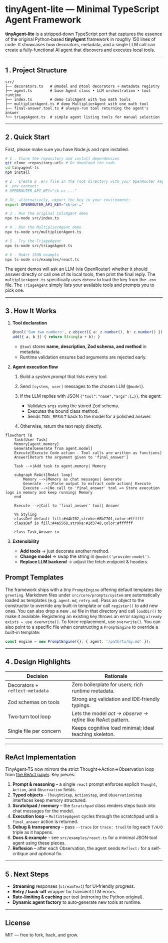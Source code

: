 # tinyAgent‑lite — Minimal TypeScript Agent Framework

**tinyAgent‑lite** is a stripped‑down TypeScript port that captures the essence of the original Python‑based **tinyAgent** framework in roughly 150 lines of code. It showcases how decorators, metadata, and a single LLM call can create a fully‑functional AI agent that discovers and executes local tools.

---

## 1 . Project Structure

```text
src/
├── decorators.ts   # @model and @tool decorators + metadata registry
├── agent.ts        # base Agent class • LLM orchestration • tool runtime
├── index.ts        # demo CalcAgent with two math tools
├── multiplierAgent.ts # demo MultiplierAgent with one math tool
├── final-answer.tool.ts # always-run tool returning the agent's answer
└── triageAgent.ts  # simple agent listing tools for manual selection
```

---

## 2 . Quick Start

First, please make sure you have Node.js and npm installed.

```bash
# 1 . Clone the repository and install dependencies
git clone <repository-url> # Or download the code
cd tinyagent-ts
npm install

# 2 . Create a .env file in the root directory with your OpenRouter key
# .env content:
# OPENROUTER_API_KEY="sk-or-..."

# Or, alternatively, export the key to your environment:
export OPENROUTER_API_KEY="sk-or-…"

# 3 . Run the original CalcAgent demo
npx ts-node src/index.ts

# 4 . Run the MultiplierAgent demo
npx ts-node src/multiplierAgent.ts

# 5 . Try the TriageAgent
npx ts-node src/triageAgent.ts

# 6 . ReAct JSON example
npx ts-node src/examples/react.ts
```

The agent demos will ask an LLM (via OpenRouter) whether it should answer directly or call one of its local tools, then print the final reply. The `multiplierAgent.ts` specifically uses `dotenv` to load the key from the `.env` file. The `TriageAgent` simply lists your available tools and prompts you to pick one.

---

## 3 . How It Works

1. **Tool declaration**

   ```ts
   @tool('Sum two numbers', z.object({ a: z.number(), b: z.number() }))
   add({ a, b }) { return String(a + b); }
   ```

   - `@tool` stores **name, description, Zod schema, and method** in metadata.
   - Runtime validation ensures bad arguments are rejected early.

2. **Agent execution flow**

   1. Build a _system prompt_ that lists every tool.
   2. Send `[system, user]` messages to the chosen LLM (`@model`).
   3. If the LLM replies with JSON `{"tool":"name","args":{…}}`, the agent:

      - Validates `args` using the stored Zod schema.
      - Executes the bound class method.
      - Sends `TOOL_RESULT` back to the model for a polished answer.

   4. Otherwise, return the text reply directly.

```mermaid
flowchart TB
    Task[User Task]
    Memory[agent.memory]
    Generate[Generate from agent.model]
    Execute[Execute Code action - Tool calls are written as functions]
    Answer[Return the argument given to 'final_answer']

    Task -->|Add task to agent.memory| Memory

    subgraph ReAct[ReAct loop]
        Memory -->|Memory as chat messages| Generate
        Generate -->|Parse output to extract code action| Execute
        Execute -->|No call to 'final_answer' tool => Store execution logs in memory and keep running| Memory
    end

    Execute -->|Call to 'final_answer' tool| Answer

    %% Styling
    classDef default fill:#d4b702,stroke:#8b7701,color:#ffffff
    classDef io fill:#4a5568,stroke:#2d3748,color:#ffffff

    class Task,Answer io
```

3. **Extensibility**

   - **Add tools** → just decorate another method.
   - **Change model** → swap the string in `@model('provider:model')`.
   - **Replace LLM backend** → adjust the fetch endpoint & headers.

## Prompt Templates

The framework ships with a tiny `PromptEngine` offering default templates like
`greeting`. Markdown files under `src/core/prompts/system` are automatically
loaded as templates (e.g. `agent.md`, `retry.md`). Pass an object to the
constructor to override any built-in template or call `register()` to add new
ones. You can also drop a new `.md` file in that directory and call
`loadDir()` to make it available. Registering an existing key throws an error
saying `already exists — use overwrite()`. To force replacement, use
`overwrite()`. You can also point to a specific file when constructing a
`PromptEngine` to override a built-in template:

```ts
const engine = new PromptEngine({}, { agent: '/path/to/my.md' });
```

---

## 4 . Design Highlights

| Decision                        | Rationale                                                   |
| ------------------------------- | ----------------------------------------------------------- |
| Decorators + `reflect‑metadata` | Zero boilerplate for users; rich runtime metadata.          |
| Zod schemas on tools            | Strong arg validation and IDE‑friendly typings.             |
| Two‑turn tool loop              | Lets the model _act → observe → refine_ like ReAct pattern. |
| Single file per concern         | Keeps cognitive load minimal; ideal teaching skeleton.      |

---

## ReAct Implementation

TinyAgent‑TS now mirrors the strict Thought→Action→Observation loop from [the ReAct paper](https://arxiv.org/abs/2210.03629). Key pieces:

1. **Prompt & reasoning** – a single `react` prompt enforces explicit `Thought`, `Action`, and `Observation` fields.
2. **Typed objects** – `ThoughtStep`, `ActionStep`, and `ObservationStep` interfaces keep memory structured.
3. **Scratchpad / memory** – the `Scratchpad` class renders steps back into chat messages for the model.
4. **Execution loop** – `MultiStepAgent` cycles through the scratchpad until a `final_answer` action is returned.
5. **Debug & transparency** – pass `--trace` (or `trace: true`) to log each `T/A/O` triple as it happens.
6. **Docs & example** – see `src/examples/react.ts` for a minimal JSON‑tool agent using these pieces.
7. **Reflexion** – after each Observation, the agent sends `Reflect:` for a self-critique and optional fix.

---

## 5 . Next Steps

- **Streaming** responses (`streamText`) for UI‑friendly progress.
- **Retry / back‑off** wrapper for transient LLM errors.
- **Rate‑limiting & caching** per tool (mirroring the Python original).
- **Dynamic agent factory** to auto‑generate new tools at runtime.

---

## License

MIT — free to fork, hack, and grow.
